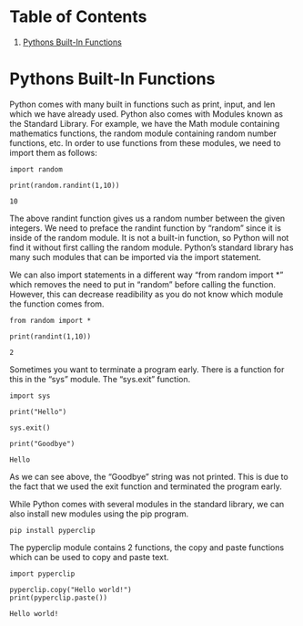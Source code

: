 
# Table of Contents

1.  [Pythons Built-In Functions](#org77de8aa)



<a id="org77de8aa"></a>

# Pythons Built-In Functions

Python comes with many built in functions such as print, input, and len which we have already used. Python also comes with Modules known as the Standard Library. For example, we have the Math module containing mathematics functions, the random module containing random number functions, etc. In order to use functions from these modules, we need to import them as follows:

    
    import random
    
    print(random.randint(1,10))

    10

The above randint function gives us a random number between the given integers. We need to preface the randint function by &ldquo;random&rdquo; since it is inside of the random module. It is not a built-in function, so Python will not find it without first calling the random module. Python&rsquo;s standard library has many such modules that can be imported via the import statement.

We can also import statements in a different way &ldquo;from random import \*&rdquo; which removes the need to put in &ldquo;random&rdquo; before calling the function. However, this can decrease readibility as you do not know which module the function comes from.

    
    from random import *
    
    print(randint(1,10))

    2

Sometimes you want to terminate a program early. There is a function for this in the &ldquo;sys&rdquo; module. The &ldquo;sys.exit&rdquo; function.

    
    import sys
    
    print("Hello")
    
    sys.exit()
    
    print("Goodbye")

    Hello

As we can see above, the &ldquo;Goodbye&rdquo; string was not printed. This is due to the fact that we used the exit function and terminated the program early.

While Python comes with several modules in the standard library, we can also install new modules using the pip program.

    pip install pyperclip

The pyperclip module contains 2 functions, the copy and paste functions which can be used to copy and paste text.

    
    import pyperclip
    
    pyperclip.copy("Hello world!")
    print(pyperclip.paste())

    Hello world!

